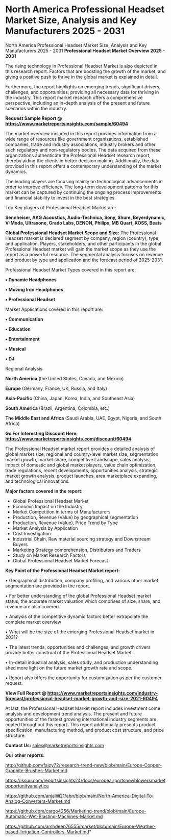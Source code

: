 # North America Professional Headset Market Size, Analysis and Key Manufacturers 2025 - 2031
North America Professional Headset Market Size, Analysis and Key Manufacturers 2025 - 2031
<Strong> Professional Headset Market Overview 2025 - 2031</strong>

The rising technology in Professional Headset Market is also depicted in this research report. Factors that are boosting the growth of the market, and giving a positive push to thrive in the global market is explained in detail.

Furthermore, the report highlights on emerging trends, significant drivers, challenges, and opportunities, providing all necessary data for thriving in the industry. This report market research offers a comprehensive perspective, including an in-depth analysis of the present and future scenarios within the industry.

<strong>Request Sample Report @ <a href=https://www.marketreportsinsights.com/sample/60494>https://www.marketreportsinsights.com/sample/60494</a></strong>

The market overview included in this report provides information from a wide range of resources like government organizations, established companies, trade and industry associations, industry brokers and other such regulatory and non-regulatory bodies. The data acquired from these organizations authenticate the Professional Headset research report, thereby aiding the clients in better decision making. Additionally, the data provided in this report offers a contemporary understanding of the market dynamics.

The leading players are focusing mainly on technological advancements in order to improve efficiency. The long-term development patterns for this market can be captured by continuing the ongoing process improvements and financial stability to invest in the best strategies.

Top Key players of Professional Headset Market are:

<strong>Sennheiser, AKG Acoustics, Audio-Technica, Sony, Shure, Beyerdynamic, V-Moda, Ultrasone, Grado Labs, DENON, Philips, MB Quart, KOSS, Beats</strong>

<strong><b>Global Professional Headset Market Scope and Size:</b></strong>
The Professional Headset market is declared segment by company, region (country), type, and application. Players, stakeholders, and other participants in the global Professional Headset market will gain the market scope as they use the report as a powerful resource. The segmental analysis focuses on revenue and product by type and application and the forecast period of 2025-2031.

Professional Headset Market Types covered in this report are:

<strong>• Dynamic Headphones

• Moving Iron Headphones

• Professional Headset</strong>

Market Applications covered in this report are:

<strong>• Communication

• Education

• Entertainment

• Musical

• DJ</strong> 

Regional Analysis

<strong>North America</strong> (the United States, Canada, and Mexico)

<strong>Europe</strong> (Germany, France, UK, Russia, and Italy)

<strong>Asia-Pacific</strong> (China, Japan, Korea, India, and Southeast Asia)

<strong>South America</strong> (Brazil, Argentina, Colombia, etc.)

<strong>The Middle East and Africa</strong> (Saudi Arabia, UAE, Egypt, Nigeria, and South Africa)

<strong>Go For Interesting Discount Here: <a href=https://www.marketreportsinsights.com/discount/60494>https://www.marketreportsinsights.com/discount/60494</a></strong>

The Professional Headset market report provides a detailed analysis of global market size, regional and country-level market size, segmentation market growth, market share, competitive Landscape, sales analysis, impact of domestic and global market players, value chain optimization, trade regulations, recent developments, opportunities analysis, strategic market growth analysis, product launches, area marketplace expanding, and technological innovations.

<strong><b>Major factors covered in the report:</b></strong>
<ul>
  <li>Global Professional Headset Market </li>
  <li>Economic Impact on the Industry</li>
  <li>Market Competition in terms of Manufacturers</li>
  <li>Production, Revenue (Value) by geographical segmentation</li>
  <li>Production, Revenue (Value), Price Trend by Type</li>
  <li>Market Analysis by Application</li>
  <li>Cost Investigation</li>
  <li>Industrial Chain, Raw material sourcing strategy and Downstream Buyers</li>
  <li>Marketing Strategy comprehension, Distributors and Traders</li>
  <li>Study on Market Research Factors</li>
  <li>Global Professional Headset Market Forecast</li>
</ul>

<strong><b>Key Point of the Professional Headset Market report:</b></strong>

• Geographical distribution, company profiling, and various other market segmentation are provided in the report.

• For better understanding of the global Professional Headset market status, the accurate market valuation which comprises of size, share, and revenue are also covered.

• Analysis of the competitive dynamic factors better extrapolate the complete market overview

• What will be the size of the emerging Professional Headset market in 2031?

• The latest trends, opportunities and challenges, and growth drivers provide better construal of the Professional Headset Market.

• In-detail industrial analysis, sales study, and production understanding shed more light on the future market growth rate and scope.

• Report also offers the opportunity for customization as per the customer request.

<strong><b>View Full Report @ <a href=https://www.marketreportsinsights.com/industry-forecast/professional-headset-market-growth-and-size-2021-60494>https://www.marketreportsinsights.com/industry-forecast/professional-headset-market-growth-and-size-2021-60494</a></b></strong>


At last, the Professional Headset Market report includes investment come analysis and development trend analysis. The present and future opportunities of the fastest growing international industry segments are coated throughout this report. This report additionally presents product specification, manufacturing method, and product cost structure, and price structure.

<strong>Contact Us:</strong>
sales@marketreportsinsights.com

<strong>Our other reports:</strong>

<a href=http://github.com/faizy72/research-trend-new/blob/main/Europe-Copper-Graphite-Brushes-Market.md>http://github.com/faizy72/research-trend-new/blob/main/Europe-Copper-Graphite-Brushes-Market.md</a>

<a href=https://issuu.com/reportsinsights24/docs/europeairportsnowblowersmarketopportunityanalytica>https://issuu.com/reportsinsights24/docs/europeairportsnowblowersmarketopportunityanalytica</a>

<a href=https://github.com/anjaliiii21/abn/blob/main/North-America-Digital-To-Analog-Converters-Market.md>https://github.com/anjaliiii21/abn/blob/main/North-America-Digital-To-Analog-Converters-Market.md</a>

<a href=https://github.com/cargo4256/Marketing-trend/blob/main/Europe-Automatic-Wet-Blasting-Machines-Market.md>https://github.com/cargo4256/Marketing-trend/blob/main/Europe-Automatic-Wet-Blasting-Machines-Market.md</a>

<a href=https://github.com/arshdeep76555/market/blob/main/Europe-Weather-based-Irrigation-Controllers-Market.md>https://github.com/arshdeep76555/market/blob/main/Europe-Weather-based-Irrigation-Controllers-Market.md</a>"
